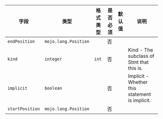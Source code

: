 | 字段 | 类型 | 格式类型 | 是否必须 | 默认值 | 说明 |
|---|---|---|---|---|---|
| `endPosition` | `mojo.lang.Position` |  | 否 |  |
| `kind` | `integer` | `int` | 否 |  | Kind - The subclass of Stmt that this is. |
| `implicit` | `boolean` |  | 否 |  | Implicit - Whether this statement is implicit. |
| `startPosition` | `mojo.lang.Position` |  | 否 |  |

